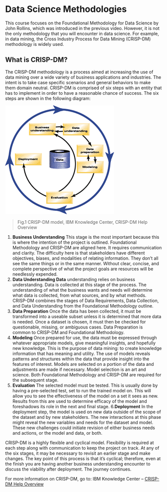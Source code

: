# Data Science Methodologies

This course focuses on the Foundational Methodology for Data Science by John Rollins, which was introduced in the previous video. However, it is not the only methodology that you will encounter in data science. For example, in data mining, the Cross Industry Process for Data Mining (CRISP-DM) methodology is widely used.

## What is CRISP-DM? 
The CRISP-DM methodology is a process aimed at increasing the use of data mining over a wide variety of business applications and industries. The intent is to take case specific scenarios and general behaviors to make them domain neutral.  CRISP-DM is comprised of six steps with an entity that has to implement in order to have a reasonable chance of success. The six steps are shown in the following diagram:

![](res/crisp_process.gif)
> Fig.1 CRISP-DM model, IBM Knowledge Center, CRISP-DM Help Overview

1. **Business Understanding** This stage is the most important because this is where the intention of the project is outlined. Foundational Methodology and CRISP-DM are aligned here. It requires communication and clarity. The difficulty here is that stakeholders have different objectives, biases, and modalities of relating information. They don’t all see the same things or in the same manner. Without clear, concise, and complete perspective of what the project goals are resources will be needlessly expended. 
2. **Data Understanding Data** understanding relies on business understanding. Data is collected at this stage of the process. The understanding of what the business wants and needs will determine what data is collected, from what sources, and by what methods. CRISP-DM combines the stages of Data Requirements, Data Collection, and Data Understanding from the Foundational Methodology outline. 
3. **Data Preparation** Once the data has been collected, it must be transformed into a useable subset unless it is determined that more data is needed. Once a dataset is chosen, it must then be checked for questionable, missing, or ambiguous cases. Data Preparation is common to CRISP-DM and Foundational Methodology. 
4. **Modeling** Once prepared for use, the data must be expressed through whatever appropriate models, give meaningful insights, and hopefully new knowledge. This is the purpose of data mining: to create knowledge information that has meaning and utility. The use of models reveals patterns and structures within the data that provide insight into the features of interest. Models are selected on a portion of the data and adjustments are made if necessary. Model selection is an art and science. Both Foundational Methodology and CRISP-DM are required for the subsequent stage. 
5. **Evaluation** The selected model must be tested. This is usually done by having a pre-selected test, set to run the trained model on. This will allow you to see the effectiveness of the model on a set it sees as new. Results from this are used to determine efficacy of the model and foreshadows its role in the next and final stage. 
6.**Deployment** In the deployment step, the model is used on new data outside of the scope of the dataset and by new stakeholders. The new interactions at this phase might reveal the new variables and needs for the dataset and model. These new challenges could initiate revision of either business needs and actions, or the model and data, or both.

CRISP-DM is a highly flexible and cyclical model. Flexibility is required at each step along with communication to keep the project on track. At any of the six stages, it may be necessary to revisit an earlier stage and make changes. The key point of this process is that it’s cyclical; therefore, even at the finish you are having another business understanding encounter to discuss the viability after deployment. The journey continues.

For more information on CRISP-DM, go to: IBM Knowledge Center – [CRISP-DM Help Overview](https://www.ibm.com/support/knowledgecenter/en/SS3RA7_15.0.0/com.ibm.spss.crispdm.help/crisp_overview.htm)